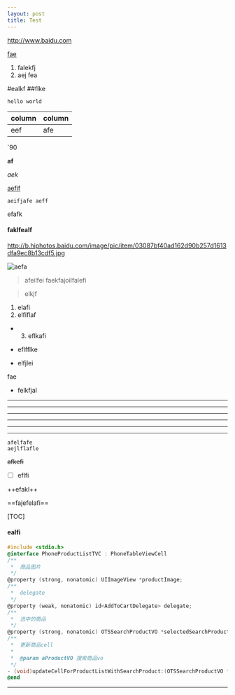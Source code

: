 ```yaml
---
layout: post
title: Test
---
```


<http://www.baidu.com>

[fae](fakeljfl)

1. falekfj 
2. aej fea


#ealkf
##flke
``` 
hello world

```

| column | column |
|--------|--------|
|  eef      |  afe      |

`90

**af**

*aek*

[aefif](http://www.baidu.com)

`aeifjafe
aeff
`

efafk

#### faklfealf
http://b.hiphotos.baidu.com/image/pic/item/03087bf40ad162d90b257d1613dfa9ec8b13cdf5.jpg

![aefa](http://b.hiphotos.baidu.com/image/pic/item/03087bf40ad162d90b257d1613dfa9ec8b13cdf5.jpg)

> afeilfei
> faekfajoilfalefi

> elkjf

1. elafi
2. elfiflaf
- 3. eflkafi
- eflfflke

- elfjlei


fae
- felkfjal
* * *

- - -

_ _ _

_ _ _

* * * 


- - -

```
afelfafe
aejlflafle
```

~~afkefi~~

- [ ] eflfi

++efakl++

==fajefelafi==


[TOC]

#### ealfi

<!--felfialfe-->



```objectivec
#include <stdio.h>
@interface PhoneProductListTVC : PhoneTableViewCell
/**
 *  商品图片
 */
@property (strong, nonatomic) UIImageView *productImage;
/**
 *  delegate
 */
@property (weak, nonatomic) id<AddToCartDelegate> delegate;
/**
 *  选中的商品
 */
@property (strong, nonatomic) OTSSearchProductVO *selectedSearchProduct;
/**
 *  更新商品cell
 *
 *  @param aProductVO 搜索商品vo
 */
- (void)updateCellForProductListWithSearchProduct:(OTSSearchProductVO *)aProductVO selectIndex:(NSInteger)index;
@end
```
----

